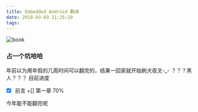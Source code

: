 ```yaml
---
title: Embedded Android 翻译
date: 2018-03-03 21:25:19
tags:
---
```



![book](https://img1.doubanio.com/lpic/s26596779.jpg)

<!-- more -->

### 占一个坑哈哈
年前以为用年假的几周时间可以翻完的，结果一回家就开始刷犬夜叉-_-
？？？黑人？？？
目前进度
+[x] 前言
+[]  第一章 70%

今年能不能翻完呢